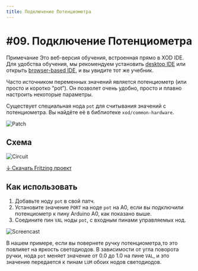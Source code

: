 ```yaml
---
title: Подключение Потенциометра
---
```


# #09. Подключение Потенциометра

<div class="ui segment note">
<span class="ui ribbon label">Примечание</span>
Это веб-версия обучения, встроенная прямо в XOD IDE.
Для удобства обучения, мы рекомендуем установить
<a href="/downloads/">desktop IDE</a> или открыть
<a href="/ide/">browser-based IDE</a>, и вы увидите тот же учебник.
</div>

Часто источником переменных значений является потенциометр (или просто и 
коротко “pot”). Он позволет очень удобно, просто и плавно настроить некоторые 
параметры.

Существует специальная нода `pot` для считывания значений с потенциометра. 
Вы найдёте её в библиотеке `xod/common-hardware`.

![Patch](./patch.png)

## Схема

![Circuit](./circuit.fz.png)

[↓ Скачать Fritzing проект](./circuit.fzz)

## Как использовать

1. Добавьте ноду `pot` в свой патч.
2. Установите значение `PORT` на ноде `pot` на A0, если вы подключили
    потенциометр к пину Arduino A0, как показано выше.
3. Соедините пин `VAL` ноды `pot`, с входным пинами управляемых нод.

![Screencast](./screencast.gif)

В нашем примере, если вы повернете ручку потенциометра,то это повлияет на
яркость светодиодов. 
В зависимости от угла поворота ручки, нода `pot` меняет значение 
от 0.0 до 1.0 на пине `VAL`, и это значение передается к пинам `LUM` 
обоих нодов светодиодов. 
